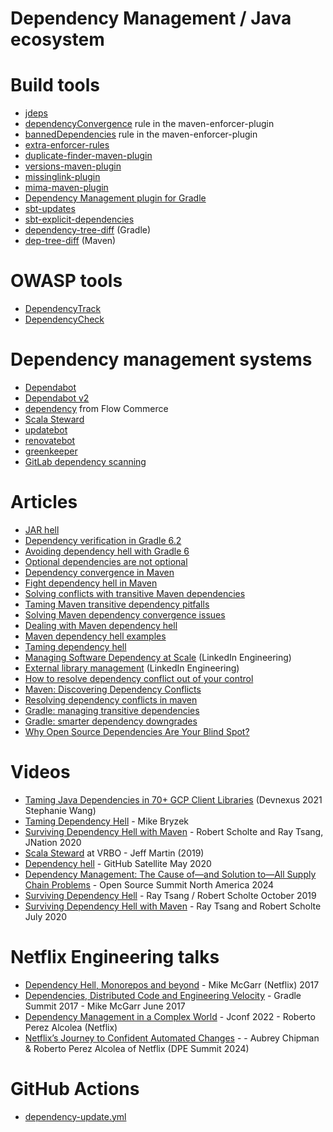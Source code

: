 # Dependency Management / Java ecosystem

# Build tools
* [jdeps](https://docs.oracle.com/en/java/javase/11/tools/jdeps.html)
* [dependencyConvergence](https://maven.apache.org/enforcer/enforcer-rules/dependencyConvergence.html) rule in the maven-enforcer-plugin
* [bannedDependencies](https://maven.apache.org/enforcer/enforcer-rules/bannedDependencies.html) rule in the maven-enforcer-plugin
* [extra-enforcer-rules](http://www.mojohaus.org/extra-enforcer-rules/index.html)
* [duplicate-finder-maven-plugin](https://github.com/basepom/duplicate-finder-maven-plugin)
* [versions-maven-plugin](http://www.mojohaus.org/versions-maven-plugin/)
* [missinglink-plugin](https://github.com/spotify/missinglink)
* [mima-maven-plugin](https://github.com/kelnos/mima-maven-plugin)
* [Dependency Management plugin for Gradle](https://docs.spring.io/dependency-management-plugin/docs/current/reference/html/)
* [sbt-updates](https://github.com/rtimush/sbt-updates)
* [sbt-explicit-dependencies](https://github.com/cb372/sbt-explicit-dependencies)
* [dependency-tree-diff](https://github.com/JakeWharton/dependency-tree-diff) (Gradle)
* [dep-tree-diff](https://github.com/wildfly/dep-tree-diff) (Maven)

# OWASP tools
* [DependencyTrack](https://github.com/DependencyTrack/dependency-track)
* [DependencyCheck](https://jeremylong.github.io/DependencyCheck/)

# Dependency management systems
* [Dependabot](https://github.blog/2019-01-31-keep-your-dependencies-secure-and-up-to-date-with-github-and-dependabot/)
* [Dependabot v2](https://github.blog/2020-06-01-keep-all-your-packages-up-to-date-with-dependabot/)
* [dependency](https://github.com/flowcommerce/dependency) from Flow Commerce
* [Scala Steward](https://github.com/fthomas/scala-steward)
* [updatebot](https://github.com/jenkins-x/updatebot)
* [renovatebot](https://github.com/renovatebot/renovate)
* [greenkeeper](https://greenkeeper.io)
* [GitLab dependency scanning](https://docs.gitlab.com/ee/user/application_security/dependency_scanning/)

# Articles
* [JAR hell](https://blog.codefx.org/java/jar-hell/)
* [Dependency verification in Gradle 6.2](https://docs.gradle.org/6.2/userguide/dependency_verification.html)
* [Avoiding dependency hell with Gradle 6](https://blog.gradle.org/avoiding-dependency-hell-gradle-6)
* [Optional dependencies are not optional](https://blog.gradle.org/optional-dependencies)
* [Dependency convergence in Maven](http://web.archive.org/web/20130121032442/http://www.jasonwhaley.com/blog/2012/03/21/dependency-convergence-in-maven/)
* [Fight dependency hell in Maven](http://cupofjava.de/blog/2013/02/01/fight-dependency-hell-in-maven/)
* [Solving conflicts with transitive Maven dependencies](http://timsteffens.blogspot.com/2014/05/solving-conflicts-with-transitive-maven.html)
* [Taming Maven transitive dependency pitfalls](http://blog.kdgregory.com/2016/04/taming-maven-transitive-dependency.html)
* [Solving Maven dependency convergence issues](https://stackoverflow.com/questions/16100315/solving-maven-dependency-convergence-issues)
* [Dealing with Maven dependency hell](https://carlosbecker.com/posts/maven-dependency-hell/)
* [Maven dependency hell examples](https://github.com/JoepWeijers/maven-dependency-hell)
* [Taming dependency hell](https://www.infoq.com/news/2015/06/taming-dependency-hell/)
* [Managing Software Dependency at Scale](https://engineering.linkedin.com/blog/2018/09/managing-software-dependency-at-scale) (LinkedIn Engineering)
* [External library management](https://engineering.linkedin.com/blog/2017/08/external-library-management--making-continuous-delivery-reliable) (LinkedIn Engineering)
* [How to resolve dependency conflict out of your control](https://bryantsai.com/how-to-resolve-dependency-conflict-out-of-your-control-e75ace79e54f)
* [Maven: Discovering Dependency Conflicts](https://blog.mafr.de/2014/08/30/maven-discovering-dependency-conflicts/)
* [Resolving dependency conflicts in maven](https://immutables.pl/2015/03/30/resolving-dependency-conflicts-in-maven/)
* [Gradle: managing transitive dependencies](https://docs.gradle.org/current/userguide/managing_transitive_dependencies.html)
* [Gradle: smarter dependency downgrades](https://blog.gradle.org/version-downgrade)
* [Why Open Source Dependencies Are Your Blind Spot?](https://resources.whitesourcesoftware.com/blog-whitesource/why-open-source-dependencies-are-your-blind-spot)

# Videos
* [Taming Java Dependencies in 70+ GCP Client Libraries](https://www.youtube.com/watch?v=FsnY-BdgA8M) (Devnexus 2021 Stephanie Wang)
* [Taming Dependency Hell](https://www.infoq.com/presentations/microservices-dependencies/) - Mike Bryzek
* [Surviving Dependency Hell with Maven](https://www.youtube.com/watch?v=oQNpMSyge84) - Robert Scholte and Ray Tsang, JNation 2020
* [Scala Steward](https://www.youtube.com/watch?v=TTxy_daMPUQ) at VRBO - Jeff Martin (2019)
* [Dependency hell](https://www.youtube.com/watch?v=GtLZp6DbcE4) - GitHub Satellite May 2020
* [Dependency Management: The Cause of—and Solution to—All Supply Chain Problems](https://www.youtube.com/watch?v=rG3mdgvZf10) - Open Source Summit North America 2024
* [Surviving Dependency Hell](https://www.youtube.com/watch?v=DeTkADhgfBw) - Ray Tsang / Robert Scholte October 2019
* [Surviving Dependency Hell with Maven](https://www.youtube.com/watch?v=D5OnERf6cfg)  - Ray Tsang and Robert Scholte July 2020

# Netflix Engineering talks
* [Dependency Hell, Monorepos and beyond](https://www.youtube.com/watch?v=VNqmHJtItCs) - Mike McGarr (Netflix) 2017
* [Dependencies, Distributed Code and Engineering Velocity](https://www.youtube.com/watch?v=k_mPS_1JpXM) - Gradle Summit 2017 - Mike McGarr June 2017
* [Dependency Management in a Complex World](https://www.youtube.com/watch?v=1tV9SjJpkHo) - Jconf 2022 - Roberto Perez Alcolea (Netflix)
* [Netflix’s Journey to Confident Automated Changes](https://www.youtube.com/watch?v=b3qPzRpb1ic) -  - Aubrey Chipman & Roberto Perez Alcolea of Netflix (DPE Summit 2024)


# GitHub Actions
- [dependency-update.yml](https://github.com/micronaut-projects/micronaut-core/blob/master/.github/workflows/dependency-update.yml)

